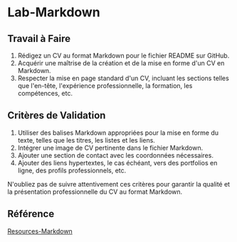 # Lab-Markdown
## Travail à Faire

1. Rédigez un CV au format Markdown pour le fichier README sur GitHub.
2. Acquérir une maîtrise de la création et de la mise en forme d'un CV en Markdown.
3. Respecter la mise en page standard d'un CV, incluant les sections telles que l'en-tête, l'expérience professionnelle, la formation, les compétences, etc.

## Critères de Validation

1. Utiliser des balises Markdown appropriées pour la mise en forme du texte, telles que les titres, les listes et les liens.
2. Intégrer une image de CV pertinente dans le fichier Markdown.
3. Ajouter une section de contact avec les coordonnées nécessaires.
4. Ajouter des liens hypertextes, le cas échéant, vers des portfolios en ligne, des profils professionnels, etc.

N'oubliez pas de suivre attentivement ces critères pour garantir la qualité et la présentation professionnelle du CV au format Markdown.

## Référence
[Resources-Markdown](https://docs.github.com/fr/get-started/writing-on-github/getting-started-with-writing-and-formatting-on-github/basic-writing-and-formatting-syntax)
